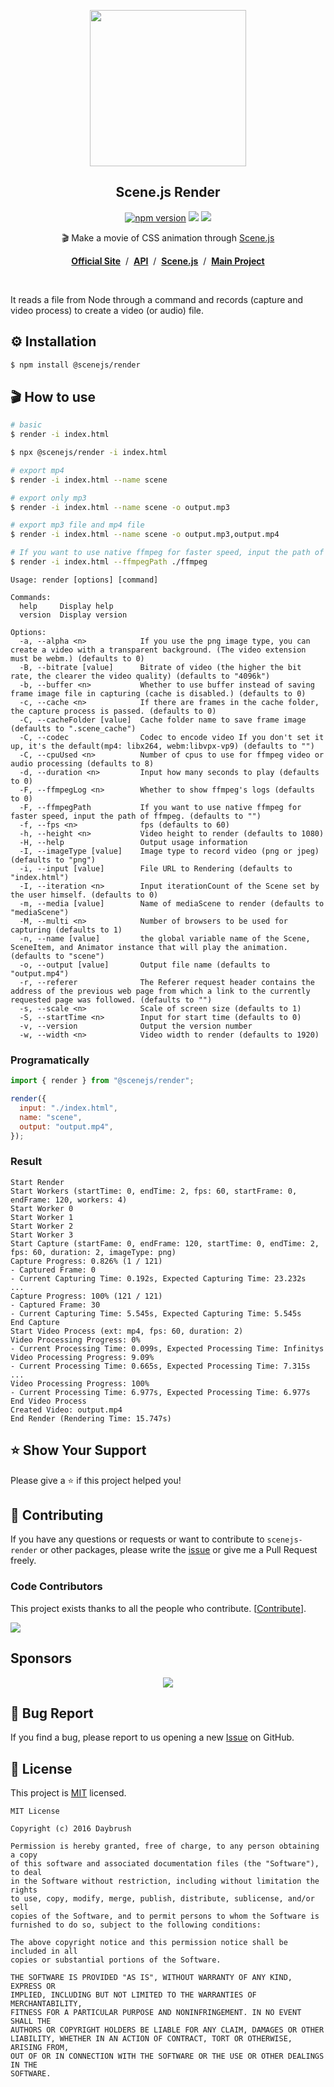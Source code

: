 
<p align="middle"><img src="https://daybrush.com/scenejs/images/clapperboard.png" width="250"/></p>
<h2 align="middle">Scene.js Render</h2>
<p align="middle">
<a href="https://www.npmjs.com/package/@scenejs/render" target="_blank"><img src="https://img.shields.io/npm/v/@scenejs/render.svg?style=flat-square&color=007acc&label=version" alt="npm version" /></a>
<img src="https://img.shields.io/badge/language-typescript-blue.svg?style=flat-square"/>
<a href="https://github.com/daybrush/scenejs/blob/master/LICENSE" target="_blank"><img src="https://img.shields.io/github/license/daybrush/scenejs.svg?style=flat-square&label=license&color=08CE5D"/></a>
</p>


<p align="middle">🎬 Make a movie of CSS animation through <a href="https://github.com/daybrush/scenejs">Scene.js</a></p>

<p align="middle"><a href="https://daybrush.com/scenejs-render"><strong>Official Site</strong></a> &nbsp;/&nbsp; <a href="https://daybrush.com/scenejs-render/release/latest/doc"><strong>API</strong></a> &nbsp;/&nbsp; <a href="https://github.com/daybrush/scenejs"><strong>Scene.js</strong></a> &nbsp;/&nbsp; <a href="https://github.com/daybrush/scena"><strong>Main Project</strong></a></p>
<br/>

It reads a file from Node through a command and records (capture and video process) to create a video (or audio) file.

## ⚙️ Installation

```bash
$ npm install @scenejs/render
```

## 🎬 How to use

```bash
# basic
$ render -i index.html
```
```bash
$ npx @scenejs/render -i index.html
```


```bash
# export mp4
$ render -i index.html --name scene

# export only mp3
$ render -i index.html --name scene -o output.mp3

# export mp3 file and mp4 file
$ render -i index.html --name scene -o output.mp3,output.mp4

# If you want to use native ffmpeg for faster speed, input the path of ffmpeg.
$ render -i index.html --ffmpegPath ./ffmpeg
```

```
Usage: render [options] [command]

Commands:
  help     Display help
  version  Display version

Options:
  -a, --alpha <n>            If you use the png image type, you can create a video with a transparent background. (The video extension must be webm.) (defaults to 0)
  -B, --bitrate [value]      Bitrate of video (the higher the bit rate, the clearer the video quality) (defaults to "4096k")
  -b, --buffer <n>           Whether to use buffer instead of saving frame image file in capturing (cache is disabled.) (defaults to 0)
  -c, --cache <n>            If there are frames in the cache folder, the capture process is passed. (defaults to 0)
  -C, --cacheFolder [value]  Cache folder name to save frame image (defaults to ".scene_cache")
  -C, --codec                Codec to encode video If you don't set it up, it's the default(mp4: libx264, webm:libvpx-vp9) (defaults to "")
  -C, --cpuUsed <n>          Number of cpus to use for ffmpeg video or audio processing (defaults to 8)
  -d, --duration <n>         Input how many seconds to play (defaults to 0)
  -F, --ffmpegLog <n>        Whether to show ffmpeg's logs (defaults to 0)
  -F, --ffmpegPath           If you want to use native ffmpeg for faster speed, input the path of ffmpeg. (defaults to "")
  -f, --fps <n>              fps (defaults to 60)
  -h, --height <n>           Video height to render (defaults to 1080)
  -H, --help                 Output usage information
  -I, --imageType [value]    Image type to record video (png or jpeg) (defaults to "png")
  -i, --input [value]        File URL to Rendering (defaults to "index.html")
  -I, --iteration <n>        Input iterationCount of the Scene set by the user himself. (defaults to 0)
  -m, --media [value]        Name of mediaScene to render (defaults to "mediaScene")
  -M, --multi <n>            Number of browsers to be used for capturing (defaults to 1)
  -n, --name [value]         the global variable name of the Scene, SceneItem, and Animator instance that will play the animation. (defaults to "scene")
  -o, --output [value]       Output file name (defaults to "output.mp4")
  -r, --referer              The Referer request header contains the address of the previous web page from which a link to the currently requested page was followed. (defaults to "")
  -s, --scale <n>            Scale of screen size (defaults to 1)
  -S, --startTime <n>        Input for start time (defaults to 0)
  -v, --version              Output the version number
  -w, --width <n>            Video width to render (defaults to 1920)
```

### Programatically
```js
import { render } from "@scenejs/render";

render({
  input: "./index.html",
  name: "scene",
  output: "output.mp4",
});
```


### Result
```
Start Render
Start Workers (startTime: 0, endTime: 2, fps: 60, startFrame: 0, endFrame: 120, workers: 4)
Start Worker 0
Start Worker 1
Start Worker 2
Start Worker 3
Start Capture (startFame: 0, endFrame: 120, startTime: 0, endTime: 2, fps: 60, duration: 2, imageType: png)
Capture Progress: 0.826% (1 / 121)
- Captured Frame: 0
- Current Capturing Time: 0.192s, Expected Capturing Time: 23.232s
...
Capture Progress: 100% (121 / 121)
- Captured Frame: 30
- Current Capturing Time: 5.545s, Expected Capturing Time: 5.545s
End Capture
Start Video Process (ext: mp4, fps: 60, duration: 2)
Video Processing Progress: 0%
- Current Processing Time: 0.099s, Expected Processing Time: Infinitys
Video Processing Progress: 9.09%
- Current Processing Time: 0.665s, Expected Processing Time: 7.315s
...
Video Processing Progress: 100%
- Current Processing Time: 6.977s, Expected Processing Time: 6.977s
End Video Process
Created Video: output.mp4
End Render (Rendering Time: 15.747s)
```


## ⭐️ Show Your Support
Please give a ⭐️ if this project helped you!


## 👏 Contributing

If you have any questions or requests or want to contribute to `scenejs-render` or other packages, please write the [issue](https://github.com/daybrush/scenejs-render/issues) or give me a Pull Request freely.


### Code Contributors

This project exists thanks to all the people who contribute. [[Contribute](CONTRIBUTING.md)].

<a href="https://github.com/daybrush/scenejs-render/graphs/contributors">
  <img src="https://contrib.rocks/image?repo=daybrush/scenejs-render" />
</a>


## Sponsors
<p align="center">
	<a href="https://daybrush.com/sponsors/sponsors.svg">
		<img src="https://daybrush.com/sponsors/sponsors.svg"/>
	</a>
</p>


## 🐞 Bug Report

If you find a bug, please report to us opening a new [Issue](https://github.com/daybrush/scenejs-render/issues) on GitHub.



## 📝 License

This project is [MIT](https://github.com/daybrush/scenejs-render/blob/master/LICENSE) licensed.

```
MIT License

Copyright (c) 2016 Daybrush

Permission is hereby granted, free of charge, to any person obtaining a copy
of this software and associated documentation files (the "Software"), to deal
in the Software without restriction, including without limitation the rights
to use, copy, modify, merge, publish, distribute, sublicense, and/or sell
copies of the Software, and to permit persons to whom the Software is
furnished to do so, subject to the following conditions:

The above copyright notice and this permission notice shall be included in all
copies or substantial portions of the Software.

THE SOFTWARE IS PROVIDED "AS IS", WITHOUT WARRANTY OF ANY KIND, EXPRESS OR
IMPLIED, INCLUDING BUT NOT LIMITED TO THE WARRANTIES OF MERCHANTABILITY,
FITNESS FOR A PARTICULAR PURPOSE AND NONINFRINGEMENT. IN NO EVENT SHALL THE
AUTHORS OR COPYRIGHT HOLDERS BE LIABLE FOR ANY CLAIM, DAMAGES OR OTHER
LIABILITY, WHETHER IN AN ACTION OF CONTRACT, TORT OR OTHERWISE, ARISING FROM,
OUT OF OR IN CONNECTION WITH THE SOFTWARE OR THE USE OR OTHER DEALINGS IN THE
SOFTWARE.
```
